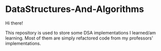 # DataStructures-And-Algorithms
Hi there!<br>
<p>This repository is used to store some DSA implementations I learned/am learning. Most of them are simply refactored code from my professors' implementations.
